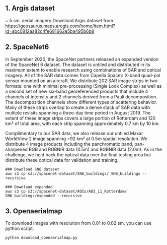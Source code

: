 
## 1. Argis dataset

~ 5 sm. aerial imagery
Download Argis dataset from https://geosaurus.maps.arcgis.com/home/item.html?id=abc0812aa82c4fe681662e5ba495b6b8

## 2. SpaceNet6

In September 2020, the SpaceNet partners released an expanded version of the SpaceNet 6 dataset. The dataset is untiled and distributed in its maximum extent to enable research using combinations of SAR and optical imagery. All of the SAR data comes from Capella Space’s X-band quad-pol sensor mounted on an aircraft. We distribute 202 SAR image strips in two formats: one with minimal pre-processing (Single Look Complex) as well as a second set of new six-band georeferenced products that include 4 channels of intensity and 2 channels derived from a Pauli decomposition. The decomposition channels show different types of scattering behavior. Many of these strips overlap to create a dense stack of SAR data with multiple revisits spanning a three-day time period in August 2019. The extent of these image strips covers a large portion of Rotterdam and 120 km² of total area, with each strip spanning approximately 0.7 km by 10 km.

Complimentary to our SAR data, we also release our untiled Maxar WorldView 2 image spanning ~92 km² at 0.5m spatial resolution. We distribute 4 image products including the panchromatic band, pan-sharpened RGB and RGBNIR data (0.5m) and RGBNIR data (2.0m). As in the challenge, we hold back the optical data over the final testing area but distribute these optical data for validation and training.

```
### Download SN6 dataset
aws s3 cp s3://spacenet-dataset/SN6_buildings/ SN6_buildings --recursive

### Download expanded
aws s3 cp s3://spacenet-dataset/AOIs/AOI_11_Rotterdam/ SN6_buildings/expanded --recursive
```

## 3. Openaerialmap

To download images with resolution from 0.01 to 0.02 sm. you can use python script.

```
python download_openaerialmap.py
```



